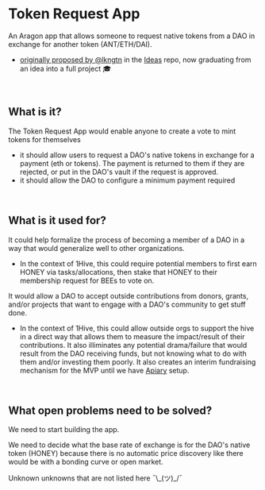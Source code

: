 # Token Request App

An Aragon app that allows someone to request native tokens from a DAO in exchange for another token (ANT/ETH/DAI).
- [originally proposed by @lkngtn](https://github.com/1Hive/ideas/issues/3) in the [Ideas](https://github.com/1Hive/ideas) repo, now graduating from an idea into a full project 🎓

<br>

## What is it?

The Token Request App would enable anyone to create a vote to mint tokens for themselves
- it should allow users to request a DAO's native tokens in exchange for a payment (eth or tokens). The payment is returned to them if they are rejected, or put in the DAO's vault if the request is approved.
- it should allow the DAO to configure a minimum payment required

<br>

## What is it used for?

It could help formalize the process of becoming a member of a DAO in a way that would generalize well to other organizations. 
- In the context of 1Hive, this could require potential members to first earn HONEY via tasks/allocations, then stake that HONEY to their membership request for BEEs to vote on.

It would allow a DAO to accept outside contributions from donors, grants, and/or projects that want to engage with a DAO's community to get stuff done.
- In the context of 1Hive, this could allow outside orgs to support the hive in a direct way that allows them to measure the impact/result of their contributions. It also illiminates any potential drama/failure that would result from the DAO receiving funds, but not knowing what to do with them and/or investing them poorly. It also creates an interim fundraising mechanism for the MVP until we have [Apiary](https://github.com/1Hive/apiary) setup.  

<br>

## What open problems need to be solved?

We need to start building the app.

We need to decide what the base rate of exchange is for the DAO's native token (HONEY) because there is no automatic price discovery like there would be with a bonding curve or open market.

Unknown unknowns that are not listed here ¯\\\_(ツ)\_/¯

<br>

